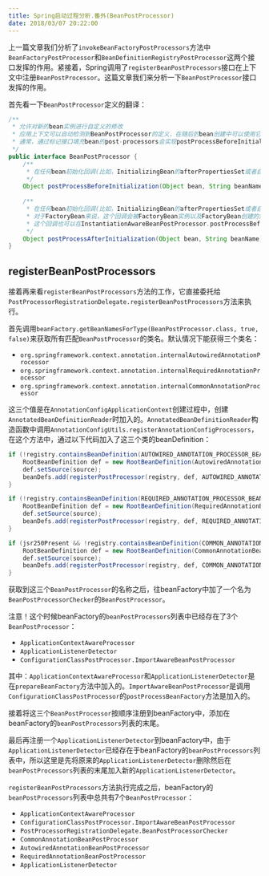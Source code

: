 ```yaml
---
title: Spring启动过程分析.番外(BeanPostProcessor)
date: 2018/03/07 20:22:00
---
```


上一篇文章我们分析了`invokeBeanFactoryPostProcessors`方法中`BeanFactoryPostProcessor`和`BeanDefinitionRegistryPostProcessor`这两个接口发挥的作用。紧接着，Spring调用了`registerBeanPostProcessors`接口在上下文中注册`BeanPostProcessor`。这篇文章我们来分析一下`BeanPostProcessor`接口发挥的作用。
<!-- more -->
首先看一下`BeanPostProcessor`定义的翻译：

```java
/**
 * 允许对新的bean实例进行自定义的修改
 * 应用上下文可以自动检测到BeanPostProcessor的定义，在随后的bean创建中可以使用它们。普通的bean工厂允许注册post-processors，适用于通过该工程创建的所有bean。
 * 通常，通过标记接口填充bean的post-processors会实现postProcessBeforeInitialization，使用代理包装bean的post-processor会实现postProcessAfterInitialization
 */
public interface BeanPostProcessor {
    /**
     * 在任何bean初始化回调(比如，InitializingBean的afterPropertiesSet或者自定义的init-method)之前，将BeanPostProcessor应用于新的bean实例。返回的bean实例可能是经过包装的实例或者是原始的实例。
     */
    Object postProcessBeforeInitialization(Object bean, String beanName) throws BeansException;
    
    /**
     * 在任何bean初始化回调(比如，InitializingBean的afterPropertiesSet或者自定义的init-method)之后，将BeanPostProcessor应用于新的bean实例。bean已经使用属性值进行了填充。返回的bean实例可能是经过包装的实例或者是原始的实例。
     * 对于FactoryBean来说，这个回调会被FactoryBean实例以及FactoryBean创建的对象来调用。post-processor可以决定是适用于FactoryBean或者被创建的对象还是通过相应的bean instanceof FactoryBean来进行检查。
     * 这个回调也可以在InstantiationAwareBeanPostProcessor.postProcessBeforeInstantiation方法引发短路之后再进行调用，与其他的BeanPostProcessor回调进行对比。
     */
    Object postProcessAfterInitialization(Object bean, String beanName) throws BeansException;
}
```

## registerBeanPostProcessors

接着再来看`registerBeanPostProcessors`方法的工作，它直接委托给`PostProcessorRegistrationDelegate.registerBeanPostProcessors`方法来执行。

首先调用`beanFactory.getBeanNamesForType(BeanPostProcessor.class, true, false)`来获取所有匹配`BeanPostProcessor`的类名。默认情况下能获得三个类名：

- `org.springframework.context.annotation.internalAutowiredAnnotationProcessor`
- `org.springframework.context.annotation.internalRequiredAnnotationProcessor`
- `org.springframework.context.annotation.internalCommonAnnotationProcessor`

这三个值是在`AnnotationConfigApplicationContext`创建过程中，创建`AnnotatedBeanDefinitionReader`时加入的。`AnnotatedBeanDefinitionReader`构造函数中调用`AnnotationConfigUtils.registerAnnotationConfigProcessors`，在这个方法中，通过以下代码加入了这三个类的beanDefinition：

```java
if (!registry.containsBeanDefinition(AUTOWIRED_ANNOTATION_PROCESSOR_BEAN_NAME)) {
	RootBeanDefinition def = new RootBeanDefinition(AutowiredAnnotationBeanPostProcessor.class);
	def.setSource(source);
	beanDefs.add(registerPostProcessor(registry, def, AUTOWIRED_ANNOTATION_PROCESSOR_BEAN_NAME));
}

if (!registry.containsBeanDefinition(REQUIRED_ANNOTATION_PROCESSOR_BEAN_NAME)) {
	RootBeanDefinition def = new RootBeanDefinition(RequiredAnnotationBeanPostProcessor.class);
	def.setSource(source);
	beanDefs.add(registerPostProcessor(registry, def, REQUIRED_ANNOTATION_PROCESSOR_BEAN_NAME));
}

if (jsr250Present && !registry.containsBeanDefinition(COMMON_ANNOTATION_PROCESSOR_BEAN_NAME)) {
	RootBeanDefinition def = new RootBeanDefinition(CommonAnnotationBeanPostProcessor.class);
	def.setSource(source);
	beanDefs.add(registerPostProcessor(registry, def, COMMON_ANNOTATION_PROCESSOR_BEAN_NAME));
}	
```

获取到这三个`BeanPostProcessor`的名称之后，往beanFactory中加了一个名为`BeanPostProcessorChecker`的`BeanPostProcessor`。

注意！这个时候beanFactory的`beanPostProcessors`列表中已经存在了3个`BeanPostProcessor`：

- `ApplicationContextAwareProcessor`
- `ApplicationListenerDetector`
- `ConfigurationClassPostProcessor.ImportAwareBeanPostProcessor`

其中：`ApplicationContextAwareProcessor`和`ApplicationListenerDetector`是在`prepareBeanFactory`方法中加入的。`ImportAwareBeanPostProcessor`是调用`ConfigurationClassPostProcessor`的`postProcessBeanFactory`方法是加入的。

接着将这三个`BeanPostProcessor`按顺序注册到beanFactory中，添加在beanFactory的`beanPostProcessors`列表的末尾。

最后再注册一个`ApplicationListenerDetector`到beanFactory中，由于`ApplicationListenerDetector`已经存在于beanFactory的`beanPostProcessors`列表中，所以这里是先将原来的`ApplicationListenerDetector`删除然后在`beanPostProcessors`列表的末尾加入新的`ApplicationListenerDetector`。

`registerBeanPostProcessors`方法执行完成之后，beanFactory的`beanPostProcessors`列表中总共有7个`BeanPostProcessor`：

- `ApplicationContextAwareProcessor`
- `ConfigurationClassPostProcessor.ImportAwareBeanPostProcessor`
- `PostProcessorRegistrationDelegate.BeanPostProcessorChecker`
- `CommonAnnotationBeanPostProcessor`
- `AutowiredAnnotationBeanPostProcessor`
- `RequiredAnnotationBeanPostProcessor`
- `ApplicationListenerDetector`

